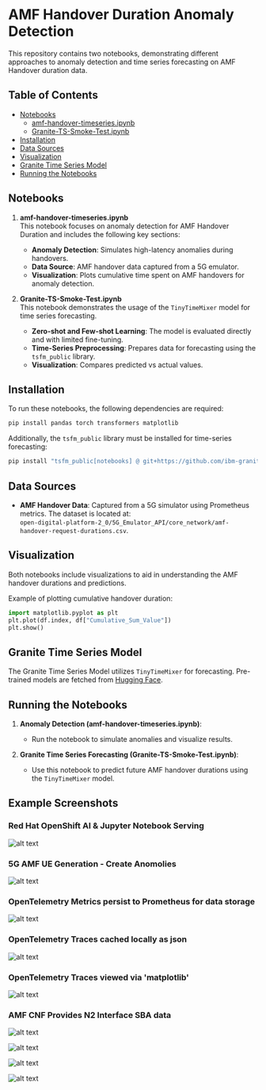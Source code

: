# AMF Handover Duration Anomaly Detection

This repository contains two notebooks, demonstrating different approaches to anomaly detection and time series forecasting on AMF Handover duration data.

## Table of Contents
- [Notebooks](#notebooks)
  - [amf-handover-timeseries.ipynb](#amf-handover-timeseriesipynb)
  - [Granite-TS-Smoke-Test.ipynb](#granite-ts-smoke-testipynb)
- [Installation](#installation)
- [Data Sources](#data-sources)
- [Visualization](#visualization)
- [Granite Time Series Model](#granite-time-series-model)
- [Running the Notebooks](#running-the-notebooks)

## Notebooks

1. **amf-handover-timeseries.ipynb**  
   This notebook focuses on anomaly detection for AMF Handover Duration and includes the following key sections:
   - **Anomaly Detection**: Simulates high-latency anomalies during handovers.
   - **Data Source**: AMF handover data captured from a 5G emulator.
   - **Visualization**: Plots cumulative time spent on AMF handovers for anomaly detection.

2. **Granite-TS-Smoke-Test.ipynb**  
   This notebook demonstrates the usage of the `TinyTimeMixer` model for time series forecasting.
   - **Zero-shot and Few-shot Learning**: The model is evaluated directly and with limited fine-tuning.
   - **Time-Series Preprocessing**: Prepares data for forecasting using the `tsfm_public` library.
   - **Visualization**: Compares predicted vs actual values.

## Installation

To run these notebooks, the following dependencies are required:

```bash
pip install pandas torch transformers matplotlib
```

Additionally, the `tsfm_public` library must be installed for time-series forecasting:

```bash
pip install "tsfm_public[notebooks] @ git+https://github.com/ibm-granite/granite-tsfm.git@v0.2.8"
```

## Data Sources
- **AMF Handover Data**: Captured from a 5G simulator using Prometheus metrics. The dataset is located at:  
  `open-digital-platform-2_0/5G_Emulator_API/core_network/amf-handover-request-durations.csv`.

## Visualization

Both notebooks include visualizations to aid in understanding the AMF handover durations and predictions. 

Example of plotting cumulative handover duration:

```python
import matplotlib.pyplot as plt
plt.plot(df.index, df["Cumulative_Sum_Value"])
plt.show()
```

## Granite Time Series Model

The Granite Time Series Model utilizes `TinyTimeMixer` for forecasting. Pre-trained models are fetched from [Hugging Face](https://huggingface.co/ibm-granite/granite-timeseries-ttm-v1).

## Running the Notebooks

1. **Anomaly Detection (amf-handover-timeseries.ipynb)**:
   - Run the notebook to simulate anomalies and visualize results.

2. **Granite Time Series Forecasting (Granite-TS-Smoke-Test.ipynb)**:
   - Use this notebook to predict future AMF handover durations using the `TinyTimeMixer` model.


## Example Screenshots


### Red Hat OpenShift AI & Jupyter Notebook Serving
![alt text](image-2.png)

### 5G AMF UE Generation - Create Anomolies
![alt text](image-8.png)

### OpenTelemetry Metrics persist to Prometheus for data storage
![alt text](image-3.png)

### OpenTelemetry Traces cached locally as json
![alt text](image-7.png)

### OpenTelemetry Traces viewed via 'matplotlib'
![alt text](image-6.png)

### AMF CNF Provides N2 Interface SBA data
![alt text](image-5.png)

![alt text](image-4.png)

![alt text](image-1.png)

![alt text](image.png)